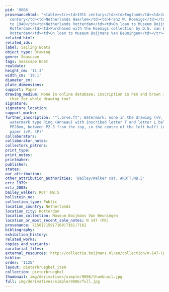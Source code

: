 ```yaml
---
pid: '9806'
provenancehtml: "<table><tr><td>19th century</td><td>England</td><td>John Binmer</td></tr><tr><td>20th
  century</td><td>Netherlands Haarlem</td><td>Franz W. Koenigs</td></tr><tr><td>1935
  to 1940</td><td>Netherlands Rotterdam</td><td>On loan to Museum Boijmans Van Beuningen</td></tr><tr><td></td><td>Netherlands
  Rotterdam</td><td>Purchased with the Koenigs collection by D.G. van Benuningen</td></tr><tr><td>1940</td><td>Netherlands
  Rotterdam</td><td>On loan to Museum Boijmans Van Beuningen</td></tr></table>"
related_html:
related_ids:
label: Sailing Boats
object_type: Drawing
genre: Seascape
tags: Seascape Boat
realdate:
height_cm: '11.3'
width_cm: '19.1'
diameter_cm:
plate_dimensions:
support: Paper
drawing_medium: None in online database; inscription in Pen and brown ink, so assume
  that for whole drawing too?
signature:
signature_location:
support_marks:
further_inscription: '"l.brve.ft"; Watermark: none in the drawing (vV, 8P, fine),
  watermark type Ring (Anneau) with inscribed letter T and letter L below (50x25mm,
  PP28mm, between P2-3 from the top, in the centre of the left half) in the backing
  paper (vV, 4P)'
collaborators:
collaborator_notes:
collectors_patrons:
print_type:
print_notes:
printmaker:
publisher:
states:
our_attribution:
other_attribution_authorities: 'Bailey/Walker cat. #ROTT.MB.5'
ertz_1979:
ertz_2008:
bailey_walker: ROTT.MB.5
hollstein_no:
collection_type: Public
location_country: Netherlands
location_city: Rotterdam
location_collection: Museum Boijmans Van Beuningen
location_or_most_recent_sale_notes: N 147 (PK)
provenance: 7158|7159|7160|7161|7162
bibliography:
exhibition_history:
related_works:
copies_and_variants:
curatorial_files:
external_resources: http://collectie.boijmans.nl/en/collection/n-147-(pk)
biblio:
order: '1125'
layout: pieterbrueghel_item
collection: pieterbrueghel
thumbnail: img/derivatives/simple/9806/thumbnail.jpg
full: img/derivatives/simple/9806/full.jpg
---
```

